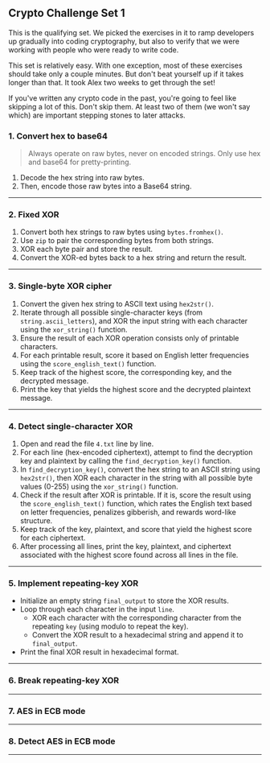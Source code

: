 ## Crypto Challenge Set 1
This is the qualifying set. We picked the exercises in it to ramp developers up gradually into coding cryptography, but also to verify that we were working with people who were ready to write code.

This set is relatively easy. With one exception, most of these exercises should take only a couple minutes. But don't beat yourself up if it takes longer than that. It took Alex two weeks to get through the set!

If you've written any crypto code in the past, you're going to feel like skipping a lot of this. Don't skip them. At least two of them (we won't say which) are important stepping stones to later attacks.

### 1. Convert hex to base64
> Always operate on raw bytes, never on encoded strings. Only use hex and base64 for pretty-printing.
1. Decode the hex string into raw bytes.
2. Then, encode those raw bytes into a Base64 string.
---
### 2. Fixed XOR
1. Convert both hex strings to raw bytes using `bytes.fromhex()`.
2. Use `zip` to pair the corresponding bytes from both strings.
3. XOR each byte pair and store the result.
4. Convert the XOR-ed bytes back to a hex string and return the result.
---
### 3. Single-byte XOR cipher
1. Convert the given hex string to ASCII text using `hex2str()`.
2. Iterate through all possible single-character keys (from `string.ascii_letters`), and XOR the input string with each character using the `xor_string()` function.
3. Ensure the result of each XOR operation consists only of printable characters.
4. For each printable result, score it based on English letter frequencies using the `score_english_text()` function.
5. Keep track of the highest score, the corresponding key, and the decrypted message.
6. Print the key that yields the highest score and the decrypted plaintext message.

---
### 4. Detect single-character XOR
1. Open and read the file `4.txt` line by line.
2. For each line (hex-encoded ciphertext), attempt to find the decryption key and plaintext by calling the `find_decryption_key()` function.
3. In `find_decryption_key()`, convert the hex string to an ASCII string using `hex2str()`, then XOR each character in the string with all possible byte values (0-255) using the `xor_string()` function.
4. Check if the result after XOR is printable. If it is, score the result using the `score_english_text()` function, which rates the English text based on letter frequencies, penalizes gibberish, and rewards word-like structure.
5. Keep track of the key, plaintext, and score that yield the highest score for each ciphertext.
6. After processing all lines, print the key, plaintext, and ciphertext associated with the highest score found across all lines in the file.

---
### 5. Implement repeating-key XOR
- Initialize an empty string `final_output` to store the XOR results.
- Loop through each character in the input `line`.
    - XOR each character with the corresponding character from the repeating `key` (using modulo to repeat the key).
    - Convert the XOR result to a hexadecimal string and append it to `final_output`.
- Print the final XOR result in hexadecimal format.


---
### 6. Break repeating-key XOR
---
### 7. AES in ECB mode
---
### 8. Detect AES in ECB mode
---